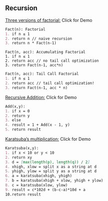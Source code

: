 ## Recursion

[Three versions of factorial:](http://rosulek.github.io/vamonos/demos/factorial.html) Click for Demo
```markdown
Fact(n): Factorial	
1. if n ≤ 1		
2. return n // naive recursion		
3. return n * Fact(n-1)
```
```mardown
Fact(n, acc): Accumulating Factorial
1. if n ≤ 1		
2. return acc // no tail call optimization		
3. return Fact(n-1, acc*n)
```
```markdown
Fact(n, acc): Tail Call Factorial
1. if n ≤ 1		
2. return acc // tail call optimization!
3. return Fact(n-1, acc * n)
```
[Recursive Addition:](http://rosulek.github.io/vamonos/demos/addition.html) Click for Demo

```markdown
Add(x,y):		
1. if x = 0		
2. return y		
3. else		
4. result = 1 + Add(x - 1, y)		
5. return result
```
[Karatsuba’s multiplication:](http://rosulek.github.io/vamonos/demos/karatsuba.html) Click for Demo
```markdown
Karatsuba(x,y):		
1. if x < 10 or y < 10		
2. return xy		
3. d = [max(length(p), length(q)) / 2]		
4. xhigh, xlow = split x as a string at d		
5. yhigh, ylow = split y as a string at d		
6. a = karatsuba(xhigh, yhigh)		
7. b = karatsuba(xhigh + xlow, yhigh + ylow)		
8. c = karatsuba(xlow, ylow)		
9. result = c*102d + (b-c-a)*10d + a		
10.return result
```

